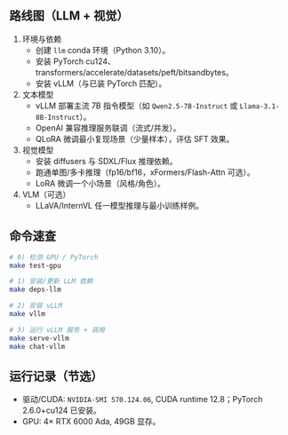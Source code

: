 ## 路线图（LLM + 视觉）

1. 环境与依赖
   - 创建 `llm` conda 环境（Python 3.10）。
   - 安装 PyTorch cu124、transformers/accelerate/datasets/peft/bitsandbytes。
   - 安装 vLLM（与已装 PyTorch 匹配）。
2. 文本模型
   - vLLM 部署主流 7B 指令模型（如 `Qwen2.5-7B-Instruct` 或 `Llama-3.1-8B-Instruct`）。
   - OpenAI 兼容推理服务联调（流式/并发）。
   - QLoRA 微调最小复现场景（少量样本），评估 SFT 效果。
3. 视觉模型
   - 安装 diffusers 与 SDXL/Flux 推理依赖。
   - 跑通单图/多卡推理（fp16/bf16，xFormers/Flash-Attn 可选）。
   - LoRA 微调一个小场景（风格/角色）。
4. VLM（可选）
   - LLaVA/InternVL 任一模型推理与最小训练样例。

## 命令速查

```bash
# 0) 检测 GPU / PyTorch
make test-gpu

# 1) 安装/更新 LLM 依赖
make deps-llm

# 2) 安装 vLLM
make vllm

# 3) 运行 vLLM 服务 + 调用
make serve-vllm
make chat-vllm
```

## 运行记录（节选）

- 驱动/CUDA: `NVIDIA-SMI 570.124.06`, CUDA runtime 12.8；PyTorch 2.6.0+cu124 已安装。
- GPU: 4× RTX 6000 Ada, 49GB 显存。


